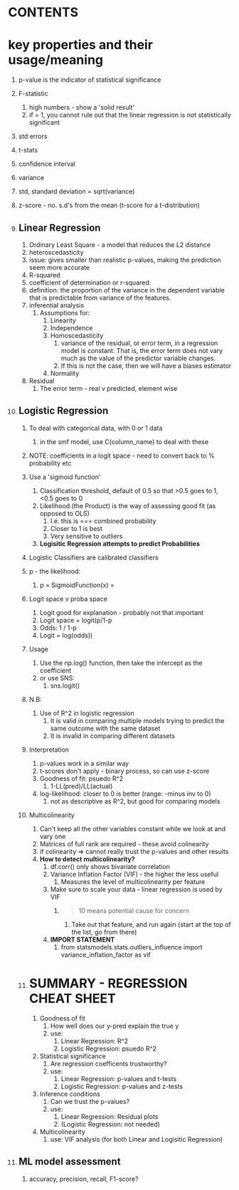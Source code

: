 # CONTENTS


# key properties and their usage/meaning

1. p-value is the indicator of statistical significance
2. F-statistic
   1. high numbers - show a 'solid result'
   2. if = 1, you cannot rule out that the linear regression is not statistically significant
3. std errors
4. t-stats
5.  confidence interval
6. variance
7. std, standard deviation = sqrt(variance)
8. z-score - no. s.d's from the mean (t-score for a t-distribution)
9. ## Linear Regression
   1.  Ordinary Least Square - a model that reduces the L2 distance
   2.  heteroscedasticity
      1. issue: gives smaller than realistic p-values, making the prediction seem more accurate
   3.  R-squared
      2. coefficient of determination or r-squared:
      3. definition: the proportion of the variance in the dependent variable that is predictable from variance of the features.
   4.  inferential analysis
       1. Assumptions for:
          1. Linearity
          2. Independence
          3. Homoscedasticity
             1. variance of the residual, or error term, in a regression model is constant. That is, the error term does not vary much as the value of the predictor variable changes.
             2. If this is not the case, then we will have a biases estimator
          4. Normality
   5.  Residual
       1.  The error term - real v predicted, element wise
10. ## Logistic Regression
    1.  To deal with categorical data, with 0 or 1 data
        1.  in the smf model, use C(column_name) to deal with these
    2.  NOTE: coefficients in a logit space - need to convert back to % probability etc
    3.  Use a 'sigmoid function'
        1.  Classification threshold, default of 0.5 so that >0.5 goes to 1, <0.5 goes to 0
        2.  Likelihood (the Product) is the way of assessing good fit (as opposed to OLS)
            1.  I.e. this is === combined probability
            2.  Closer to 1 is best
            3.  Very sensitive to outliers
        3.  **Logisitic Regression attempts to predict Probabilities**
    4.  Logistic Classifiers are calibrated classifiers
    5.  p - the likelihood:
        1.  p = SigmoidFunction(x) =
    6.  Logit space v proba space
        1.  Logit good for explanation - probably not that important
        2.  Logit space = logit(p/1-p
        3.  Odds: 1 / 1-p
        4.  Logit = log(odds))
    7.  Usage
        1.  Use the np.log() function, then take the intercept as the coefficient
        2.  or use SNS:
            1.  sns.logit()
    8.  N.B:
        1.  Use of R^2 in logistic regression
            1.  It is valid in comparing multiple models trying to predict the same outcome with the same dataset
            2.  It is invalid in comparing different datasets

    9.  Interpretation
        1.  p-values work in a similar way
        2.  t-scores don't apply - binary process, so can use z-score
        3.  Goodness of fit: psuedo R^2
            1.  1-LL(pred)/LL(actual)
        4.  log-likelihood: closer to 0 is better (range: -minus inv to 0)
            1.  not as descriptive as R^2, but good for comparing models
    10. Multicolinearity
        1.  Can't keep all the other variables constant while we look at and vary one
        2.  Matrices of full rank are required - these avoid colinearity
        3.  if colinearity => cannot really trust the p-values and other results
        4.  **How to detect multicolinearity?**
            1.  df.corr() only shows bivariate correlation
            2.  Variance Inflation Factor (VIF) - the higher the less useful
                1.  Measures the level of multicolinearity per feature
            3.  Make sure to scale your data - linear regression is used by VIF
                1.  > 10 means potential cause for concern
                    1.  Take out that feature, and run again (start at the top of the list, go from there)
            4.  **IMPORT STATEMENT**
                1.  from statsmodels.stats.outliers_influence import variance_inflation_factor as vif
    11. # **SUMMARY - REGRESSION CHEAT SHEET**
        1.  Goodness of fit
            1. How well does our y-pred explain the true y
            2. use:
                1.  Linear Regression: R^2
                2.  Logistic Regression: psuedo R^2
        2.  Statistical significance
            1.  Are regression coefficents trustworthy?
            2.  use:
                1.  Linear Regression: p-values and t-tests
                2.  Logistic Regression: p-values and z-tests
        3.  Inference conditions
            1.  Can we trust the p-values?
            2.  use:
                1.  Linear Regression: Residual plots
                2.  (Logistic Regression: not needed)
        4.  Multicolinearity
            1.  use: VIF analysis (for both Linear and Logisitic Regression)

11. ## ML model assessment
    1.  accuracy, precision, recall, F1-score?
